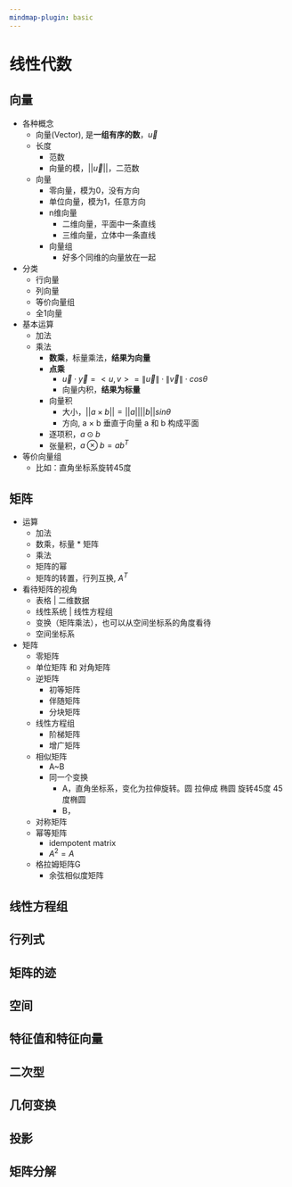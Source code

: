 ```yaml
---
mindmap-plugin: basic
---
```


# 线性代数

## 向量
- 各种概念
    - 向量(Vector), 是**一组有序的数**，$\vec{u}$
    - 长度
        - 范数
        - 向量的模，$||\vec{u}||$，二范数
    - 向量
        - 零向量，模为0，没有方向
        - 单位向量，模为1，任意方向
        - n维向量
            - 二维向量，平面中一条直线
            - 三维向量，立体中一条直线
        - 向量组
            - 好多个同维的向量放在一起
- 分类
    - 行向量
    - 列向量
    - 等价向量组
    - 全1向量
- 基本运算
    - 加法
    - 乘法
        - **数乘**，标量乘法，**结果为向量**
        - **点乘**
            - $\vec{u} \cdot \vec{y} = <u,v> = \left \| \vec{u} \right \| \cdot \left \| \vec{v} \right \|\cdot cos\theta$
            - 向量内积，**结果为标量**
        - 向量积
            - 大小，$||a\times b||=||a||||b||sin\theta$
            - 方向, a × b 垂直于向量 a 和 b 构成平面
        - 逐项积，$a\odot  b$
        - 张量积，$a\otimes b=ab^T$
- 等价向量组
    - 比如：直角坐标系旋转45度

## 矩阵
- 运算
    - 加法
    - 数乘，标量 * 矩阵
    - 乘法
    - 矩阵的幂
    - 矩阵的转置，行列互换, $A^T$
- 看待矩阵的视角
    - 表格 | 二维数据
    - 线性系统 | 线性方程组
    - 变换（矩阵乘法），也可以从空间坐标系的角度看待
    - 空间坐标系
- 矩阵
    - 零矩阵
    - 单位矩阵 和 对角矩阵
    - 逆矩阵
        - 初等矩阵
        - 伴随矩阵
        - 分块矩阵
    - 线性方程组
        - 阶梯矩阵
        - 增广矩阵
    - 相似矩阵
	    - A~B
	    - 同一个变换
		    - A，直角坐标系，变化为拉伸旋转。圆 拉伸成 椭圆 旋转45度 45度椭圆
		    - B，
    - 对称矩阵
    - 幂等矩阵
        - idempotent matrix
        - $A^2=A$
    - 格拉姆矩阵G
        - 余弦相似度矩阵

## 线性方程组

## 行列式

## 矩阵的迹

## 空间

## 特征值和特征向量

## 二次型

## 几何变换

## 投影

## 矩阵分解